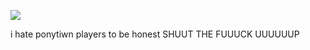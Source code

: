 ![](https://komarev.com/ghpvc/?username=your-github-piercedskin&color=lightgrey&label=views&base=1000) 

i hate ponytiwn players to be honest SHUUT THE FUUUCK UUUUUUP

<!--
**piercedskin/piercedskin** is a ✨ _special_ ✨ repository because its `README.md` (this file) appears on your GitHub profile.

Here are some ideas to get you started:

- 🔭 I’m currently working on ...
- 🌱 I’m currently learning ...
- 👯 I’m looking to collaborate on ...
- 🤔 I’m looking for help with ...
- 💬 Ask me about ...
- 📫 How to reach me: ...
- 😄 Pronouns: ...
- ⚡ Fun fact: ...
-->
